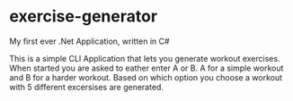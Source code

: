 # exercise-generator
My first ever .Net Application, written in C#

This is a simple CLI Application that lets you generate workout exercises. When started you are asked to eather enter A or B. A for a simple workout and B for a
harder workout. Based on which option you choose a workout with 5 different excersises are generated. 
